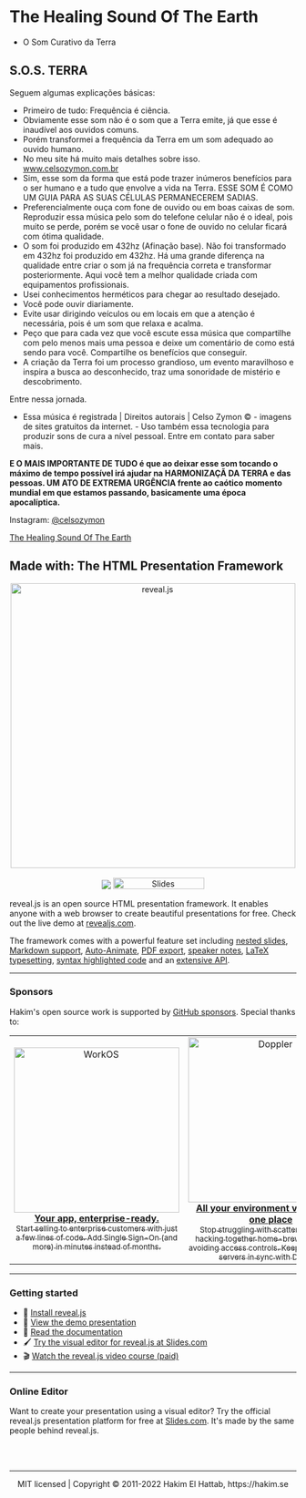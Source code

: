 
# The Healing Sound Of The Earth

  - O Som Curativo da Terra 

## S.O.S. TERRA

Seguem algumas explicações básicas:
  - Primeiro de tudo: Frequência é ciência.
  - Obviamente esse som não é o som que a Terra emite, já que esse é inaudível aos ouvidos comuns. 
  - Porém transformei a frequência da Terra em um som adequado ao ouvido humano. 
  - No meu site há muito mais detalhes sobre isso. www.celsozymon.com.br
  - Sim, esse som da forma que está pode trazer inúmeros benefícios para o ser humano e a tudo que envolve a vida na Terra. ESSE SOM É COMO UM GUIA PARA AS SUAS CÉLULAS PERMANECEREM SADIAS.
  - Preferencialmente ouça com fone de ouvido ou em boas caixas de som. Reproduzir essa música pelo som do telefone celular não é o ideal, pois muito se perde, porém se você usar o fone de ouvido no celular ficará com ótima qualidade.
  - O som foi produzido em 432hz (Afinação base). Não foi transformado em 432hz foi produzido em 432hz. Há uma grande diferença na qualidade entre criar o som já na frequência correta e transformar posteriormente. Aqui você tem a melhor qualidade criada com equipamentos profissionais.
  - Usei conhecimentos herméticos para chegar ao resultado desejado.
  - Você pode ouvir diariamente.
  - Evite usar dirigindo veículos ou em locais em que a atenção é necessária, pois é um som que relaxa e acalma.
  - Peço que para cada vez que você escute essa música que compartilhe com pelo menos mais uma pessoa e deixe um comentário de como está sendo para você. Compartilhe os benefícios que conseguir.
  - A criação da Terra foi um processo grandioso, um evento maravilhoso e inspira a busca ao desconhecido, traz uma sonoridade de mistério e descobrimento.

Entre nessa jornada.
  - Essa música é registrada | Direitos autorais | Celso Zymon © - imagens de sites gratuitos da internet. - Uso também essa tecnologia para produzir sons de cura a nível pessoal. Entre em contato para saber mais.

**E O MAIS IMPORTANTE DE TUDO é que ao deixar esse som tocando o máximo de tempo possível irá ajudar na HARMONIZAÇÃ DA TERRA e das pessoas. UM ATO DE EXTREMA URGÊNCIA frente ao caótico momento mundial em que estamos passando, basicamente uma época apocalíptica.**

Instagram: [@celsozymon](https://www.instagram.com/celsozymon/)

[The Healing Sound Of The Earth](https://celsozymon.com.br/cursos-aulas/the-healing-sound-of-the-earth/)

## Made with: The HTML Presentation Framework

<p align="center">
  <a href="https://revealjs.com">
  <img src="https://hakim-static.s3.amazonaws.com/reveal-js/logo/v1/reveal-black-text-sticker.png" alt="reveal.js" width="500">
  </a>
  <br><br>
  <a href="https://github.com/hakimel/reveal.js/actions"><img src="https://github.com/hakimel/reveal.js/workflows/tests/badge.svg"></a>
  <a href="https://slides.com/"><img src="https://s3.amazonaws.com/static.slid.es/images/slides-github-banner-320x40.png?1" alt="Slides" width="160" height="20"></a>
</p>

reveal.js is an open source HTML presentation framework. It enables anyone with a web browser to create beautiful presentations for free. Check out the live demo at [revealjs.com](https://revealjs.com/).

The framework comes with a powerful feature set including [nested slides](https://revealjs.com/vertical-slides/), [Markdown support](https://revealjs.com/markdown/), [Auto-Animate](https://revealjs.com/auto-animate/), [PDF export](https://revealjs.com/pdf-export/), [speaker notes](https://revealjs.com/speaker-view/), [LaTeX typesetting](https://revealjs.com/math/), [syntax highlighted code](https://revealjs.com/code/) and an [extensive API](https://revealjs.com/api/).

---

### Sponsors
Hakim's open source work is supported by <a href="https://github.com/sponsors/hakimel">GitHub sponsors</a>. Special thanks to:
<div align="center">
  <table>
    <td align="center">
      <a href="https://workos.com/?utm_campaign=github_repo&utm_medium=referral&utm_content=revealjs&utm_source=github">
        <div>
          <img src="https://user-images.githubusercontent.com/629429/151508669-efb4c3b3-8fe3-45eb-8e47-e9510b5f0af1.svg" width="290" alt="WorkOS">
        </div>
        <b>Your app, enterprise-ready.</b>
        <div>
          <sub>Start selling to enterprise customers with just a few lines of code. Add Single Sign-On (and more) in minutes instead of months.</sup>
        </div>
      </a>
    </td>
    <td align="center">
      <a href="https://www.doppler.com/?utm_cam![Uploading workos-logo-white-bg.svg…]()
      paign=github_repo&utm_medium=referral&utm_content=revealjs&utm_source=github">
        <div>
          <img src="https://user-images.githubusercontent.com/629429/151510865-9fd454f1-fd8c-4df4-b227-a54b87313db4.png" width="290" alt="Doppler">
        </div>
        <b>All your environment variables, in one place</b>
        <div>
          <sub>Stop struggling with scattered API keys, hacking together home-brewed tools, and avoiding access controls. Keep your team and servers in sync with Doppler.</sup>
        </div>
      </a>
    </td>
  </table>
</div>

---

### Getting started
- 🚀 [Install reveal.js](https://revealjs.com/installation)
- 👀 [View the demo presentation](https://revealjs.com/demo)
- 📖 [Read the documentation](https://revealjs.com/markup/)
- 🖌 [Try the visual editor for reveal.js at Slides.com](https://slides.com/)
- 🎬 [Watch the reveal.js video course (paid)](https://revealjs.com/course)

---

### Online Editor
Want to create your presentation using a visual editor? Try the official reveal.js presentation platform for free at [Slides.com](https://slides.com). It's made by the same people behind reveal.js.

<br>
<br>

--- 
<div align="center">
  MIT licensed | Copyright © 2011-2022 Hakim El Hattab, https://hakim.se
</div>
